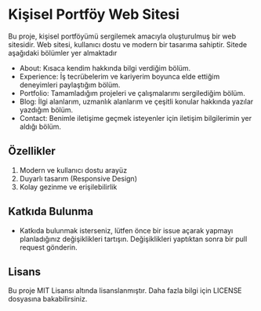 # Kişisel Portföy Web Sitesi

Bu proje, kişisel portföyümü sergilemek amacıyla oluşturulmuş bir web sitesidir. Web sitesi, kullanıcı dostu ve modern bir tasarıma sahiptir. Sitede aşağıdaki bölümler yer almaktadır

- About: Kısaca kendim hakkında bilgi verdiğim bölüm.
- Experience: İş tecrübelerim ve kariyerim boyunca elde ettiğim deneyimleri paylaştığım bölüm.
- Portfolio: Tamamladığım projeleri ve çalışmalarımı sergilediğim bölüm.
- Blog: İlgi alanlarım, uzmanlık alanlarım ve çeşitli konular hakkında yazılar yazdığım bölüm.
- Contact: Benimle iletişime geçmek isteyenler için iletişim bilgilerimin yer aldığı bölüm.

## Özellikler

1. Modern ve kullanıcı dostu arayüz
2. Duyarlı tasarım (Responsive Design)
3. Kolay gezinme ve erişilebilirlik

## Katkıda Bulunma

- Katkıda bulunmak isterseniz, lütfen önce bir issue açarak yapmayı planladığınız değişiklikleri tartışın. Değişiklikleri yaptıktan sonra bir pull request gönderin.

## Lisans

Bu proje MIT Lisansı altında lisanslanmıştır. Daha fazla bilgi için LICENSE dosyasına bakabilirsiniz.
